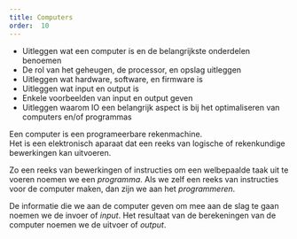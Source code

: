 ```yaml
---
title: Computers
order:  10
---
```


<Goals>

 - Uitleggen wat een computer is en de belangrijkste onderdelen benoemen
 - De rol van het geheugen, de processor, en opslag uitleggen
 - Uitleggen wat hardware, software, en firmware is
 - Uitleggen wat input en output is
 - Enkele voorbeelden van input en output geven
 - Uitleggen waarom IO een belangrijk aspect is bij het optimaliseren van computers en/of programmas

</Goals>

Een computer is een programeerbare rekenmachine.  
Het is een elektronisch aparaat dat een reeks van logische of 
rekenkundige bewerkingen kan uitvoeren. 

Zo een reeks van bewerkingen of instructies om een welbepaalde taak uit
te voeren noemen we een _programma_. 
Als we zelf een reeks van instructies voor de computer maken, dan zijn
we aan het _programmeren_.

De informatie die we aan de computer geven om mee aan de slag te gaan
noemen we de invoer of _input_. Het resultaat van de berekeningen van de
computer noemen we de uitvoer of _output_.

<ReadMore />

